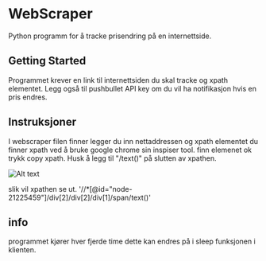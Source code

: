 # WebScraper
Python programm for å tracke prisendring på en internettside. 

## Getting Started
Programmet krever en link til internettsiden du skal tracke og xpath elementet. 
Legg også til pushbullet API key om du vil ha notifikasjon hvis en pris endres.

## Instruksjoner
I webscraper filen finner legger du inn nettaddressen og xpath elementet du finner xpath ved å bruke google chrome sin inspiser tool.
finn elemenet ok trykk copy xpath. 
Husk å legg til "/text()" på slutten av xpathen.

![Alt text](https://github.com/h181221/WebScraper/blob/master/xpath.JPG?raw=true "Optional Title")

slik vil xpathen se ut.
'//*[@id="node-21225459"]/div[2]/div[2]/div[1]/span/text()'

## info
programmet kjører hver fjerde time dette kan endres på i sleep funksjonen i klienten. 


